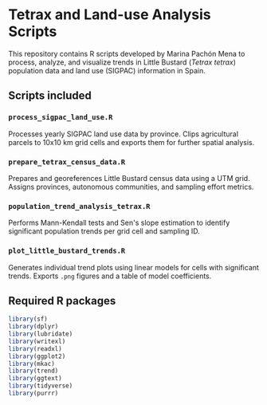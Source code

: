 # Tetrax and Land-use Analysis Scripts

This repository contains R scripts developed by Marina Pachón Mena to process, analyze, and visualize trends in Little Bustard (*Tetrax tetrax*) population data and land use (SIGPAC) information in Spain.

## Scripts included

### `process_sigpac_land_use.R`
Processes yearly SIGPAC land use data by province. Clips agricultural parcels to 10x10 km grid cells and exports them for further spatial analysis.

### `prepare_tetrax_census_data.R`
Prepares and georeferences Little Bustard census data using a UTM grid. Assigns provinces, autonomous communities, and sampling effort metrics.

### `population_trend_analysis_tetrax.R`
Performs Mann-Kendall tests and Sen's slope estimation to identify significant population trends per grid cell and sampling ID.

### `plot_little_bustard_trends.R`
Generates individual trend plots using linear models for cells with significant trends. Exports `.png` figures and a table of model coefficients.

## Required R packages

```r
library(sf)
library(dplyr)
library(lubridate)
library(writexl)
library(readxl)
library(ggplot2)
library(mkac)
library(trend)
library(ggtext)
library(tidyverse)
library(purrr)
